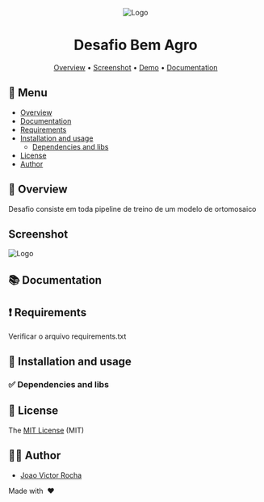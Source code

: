 <div align="center">

![Logo](https://via.placeholder.com/150x150)

# Desafio Bem Agro



[Overview](#overview)
•
[Screenshot](#screenshot)
•
[Demo](#demo)
•
[Documentation](#documentation)

</div>

## 📑 Menu

- [Overview](#overview)
- [Documentation](#documentation)
- [Requirements](#requirements)
- [Installation and usage](#installation)
  - [Dependencies and libs](#dependencies)
- [License](#license)
- [Author](#author)

<a id="overview"></a>

## 📝 Overview

Desafio consiste em toda pipeline de treino de um modelo de ortomosaico

<a id="screenshot"></a>

##  Screenshot

![Logo](https://via.placeholder.com/750x500)



<a id="documentation"></a>

## 📚 Documentation



<a id="requirements"></a>

## ❗ Requirements
Verificar o arquivo requirements.txt

<a id="installation"></a>

## 💾 Installation and usage


<a id="dependencies"></a>

### ✅ Dependencies and libs



<a id="license"></a>

## 🥇 License

The [MIT License]() (MIT)

<a id="author"></a>

##  👨‍💻 Author

- [Joao Victor Rocha](https://github.com/joaomedeirosr)

Made with &nbsp;❤️&nbsp;